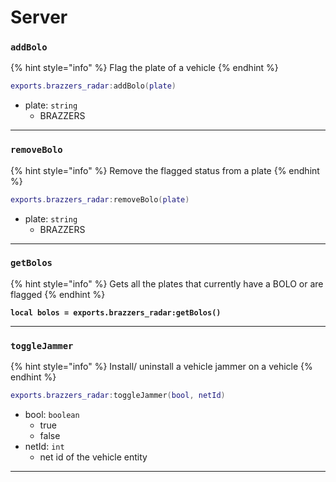 # Server

### `addBolo`

{% hint style="info" %}
Flag the plate of a vehicle
{% endhint %}

```lua
exports.brazzers_radar:addBolo(plate)
```

* plate: `string`
  * BRAZZERS

***

### `removeBolo`

{% hint style="info" %}
Remove the flagged status from a plate
{% endhint %}

```lua
exports.brazzers_radar:removeBolo(plate)
```

* plate: `string`
  * BRAZZERS

***

### `getBolos`

{% hint style="info" %}
Gets all the plates that currently have a BOLO or are flagged
{% endhint %}

<pre class="language-lua"><code class="lang-lua"><strong>local bolos = exports.brazzers_radar:getBolos()
</strong></code></pre>

***

### `toggleJammer`

{% hint style="info" %}
Install/ uninstall a vehicle jammer on a vehicle
{% endhint %}

```lua
exports.brazzers_radar:toggleJammer(bool, netId)
```

* bool: `boolean`
  * true
  * false
* netId: `int`
  * net id of the vehicle entity

***
